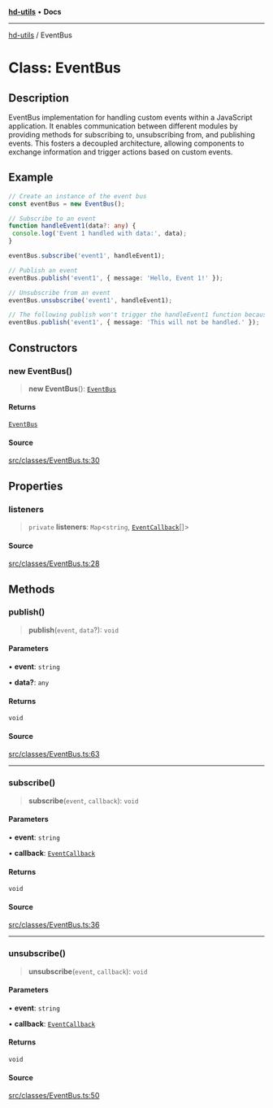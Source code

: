 [**hd-utils**](../README.md) • **Docs**

***

[hd-utils](../globals.md) / EventBus

# Class: EventBus

## Description

EventBus implementation for handling custom events within a JavaScript application. It enables communication between different modules by providing methods for subscribing to, unsubscribing from, and publishing events. This fosters a decoupled architecture, allowing components to exchange information and trigger actions based on custom events.

## Example

```ts
// Create an instance of the event bus
const eventBus = new EventBus();

// Subscribe to an event
function handleEvent1(data?: any) {
 console.log('Event 1 handled with data:', data);
}

eventBus.subscribe('event1', handleEvent1);

// Publish an event
eventBus.publish('event1', { message: 'Hello, Event 1!' });

// Unsubscribe from an event
eventBus.unsubscribe('event1', handleEvent1);

// The following publish won't trigger the handleEvent1 function because it's unsubscribed
eventBus.publish('event1', { message: 'This will not be handled.' });
```

## Constructors

### new EventBus()

> **new EventBus**(): [`EventBus`](EventBus.md)

#### Returns

[`EventBus`](EventBus.md)

#### Source

[src/classes/EventBus.ts:30](https://github.com/AhmadHddad/h-utils/blob/5c76ff5de068cee019fc632d9da2e395721bb48f/src/classes/EventBus.ts#L30)

## Properties

### listeners

> `private` **listeners**: `Map`\<`string`, [`EventCallback`](../type-aliases/EventCallback.md)[]\>

#### Source

[src/classes/EventBus.ts:28](https://github.com/AhmadHddad/h-utils/blob/5c76ff5de068cee019fc632d9da2e395721bb48f/src/classes/EventBus.ts#L28)

## Methods

### publish()

> **publish**(`event`, `data`?): `void`

#### Parameters

• **event**: `string`

• **data?**: `any`

#### Returns

`void`

#### Source

[src/classes/EventBus.ts:63](https://github.com/AhmadHddad/h-utils/blob/5c76ff5de068cee019fc632d9da2e395721bb48f/src/classes/EventBus.ts#L63)

***

### subscribe()

> **subscribe**(`event`, `callback`): `void`

#### Parameters

• **event**: `string`

• **callback**: [`EventCallback`](../type-aliases/EventCallback.md)

#### Returns

`void`

#### Source

[src/classes/EventBus.ts:36](https://github.com/AhmadHddad/h-utils/blob/5c76ff5de068cee019fc632d9da2e395721bb48f/src/classes/EventBus.ts#L36)

***

### unsubscribe()

> **unsubscribe**(`event`, `callback`): `void`

#### Parameters

• **event**: `string`

• **callback**: [`EventCallback`](../type-aliases/EventCallback.md)

#### Returns

`void`

#### Source

[src/classes/EventBus.ts:50](https://github.com/AhmadHddad/h-utils/blob/5c76ff5de068cee019fc632d9da2e395721bb48f/src/classes/EventBus.ts#L50)
